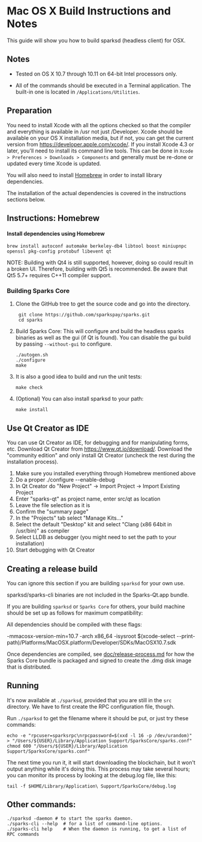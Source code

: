 Mac OS X Build Instructions and Notes
====================================
This guide will show you how to build sparksd (headless client) for OSX.

Notes
-----

* Tested on OS X 10.7 through 10.11 on 64-bit Intel processors only.

* All of the commands should be executed in a Terminal application. The
built-in one is located in `/Applications/Utilities`.

Preparation
-----------

You need to install Xcode with all the options checked so that the compiler
and everything is available in /usr not just /Developer. Xcode should be
available on your OS X installation media, but if not, you can get the
current version from https://developer.apple.com/xcode/. If you install
Xcode 4.3 or later, you'll need to install its command line tools. This can
be done in `Xcode > Preferences > Downloads > Components` and generally must
be re-done or updated every time Xcode is updated.

You will also need to install [Homebrew](http://brew.sh) in order to install library
dependencies.

The installation of the actual dependencies is covered in the instructions
sections below.

Instructions: Homebrew
----------------------

#### Install dependencies using Homebrew

    brew install autoconf automake berkeley-db4 libtool boost miniupnpc openssl pkg-config protobuf libevent qt

NOTE: Building with Qt4 is still supported, however, doing so could result in a broken UI. Therefore, building with Qt5 is recommended. Be aware that Qt5 5.7+ requires C++11 compiler support.

### Building Sparks Core

1. Clone the GitHub tree to get the source code and go into the directory.

        git clone https://github.com/sparkspay/sparks.git
        cd sparks

2.  Build Sparks Core:
    This will configure and build the headless sparks binaries as well as the gui (if Qt is found).
    You can disable the gui build by passing `--without-gui` to configure.

        ./autogen.sh
        ./configure
        make

3.  It is also a good idea to build and run the unit tests:

        make check

4.  (Optional) You can also install sparksd to your path:

        make install

Use Qt Creator as IDE
------------------------
You can use Qt Creator as IDE, for debugging and for manipulating forms, etc.
Download Qt Creator from https://www.qt.io/download/. Download the "community edition" and only install Qt Creator (uncheck the rest during the installation process).

1. Make sure you installed everything through Homebrew mentioned above
2. Do a proper ./configure --enable-debug
3. In Qt Creator do "New Project" -> Import Project -> Import Existing Project
4. Enter "sparks-qt" as project name, enter src/qt as location
5. Leave the file selection as it is
6. Confirm the "summary page"
7. In the "Projects" tab select "Manage Kits..."
8. Select the default "Desktop" kit and select "Clang (x86 64bit in /usr/bin)" as compiler
9. Select LLDB as debugger (you might need to set the path to your installation)
10. Start debugging with Qt Creator

Creating a release build
------------------------
You can ignore this section if you are building `sparksd` for your own use.

sparksd/sparks-cli binaries are not included in the Sparks-Qt.app bundle.

If you are building `sparksd` or `Sparks Core` for others, your build machine should be set up
as follows for maximum compatibility:

All dependencies should be compiled with these flags:

 -mmacosx-version-min=10.7
 -arch x86_64
 -isysroot $(xcode-select --print-path)/Platforms/MacOSX.platform/Developer/SDKs/MacOSX10.7.sdk

Once dependencies are compiled, see [doc/release-process.md](release-process.md) for how the Sparks Core
bundle is packaged and signed to create the .dmg disk image that is distributed.

Running
-------

It's now available at `./sparksd`, provided that you are still in the `src`
directory. We have to first create the RPC configuration file, though.

Run `./sparksd` to get the filename where it should be put, or just try these
commands:

    echo -e "rpcuser=sparksrpc\nrpcpassword=$(xxd -l 16 -p /dev/urandom)" > "/Users/${USER}/Library/Application Support/SparksCore/sparks.conf"
    chmod 600 "/Users/${USER}/Library/Application Support/SparksCore/sparks.conf"

The next time you run it, it will start downloading the blockchain, but it won't
output anything while it's doing this. This process may take several hours;
you can monitor its process by looking at the debug.log file, like this:

    tail -f $HOME/Library/Application\ Support/SparksCore/debug.log

Other commands:
-------

    ./sparksd -daemon # to start the sparks daemon.
    ./sparks-cli --help  # for a list of command-line options.
    ./sparks-cli help    # When the daemon is running, to get a list of RPC commands
